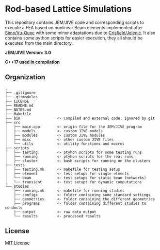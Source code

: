 # Rod-based Lattice Simulations
This repository contains JEM/JIVE code and corresponding scripts to execute a FEA based on nonlinear Beam elements implemented after [Simo/Vu-Quoc](https://dx.doi.org/10.1016/0045-7825(86)90079-4) with some minor adaptations due to [Crisfield/Jelenić](https://dx.doi.org/10.1098/rspa.1999.0352). It also contains some python scripts for easier execution, they all should be executed from the main directory.

**JEM/JIVE Version: 3.0**

**C++17 used in compilation**

## Organization
```
.
├── .gitignore
├── .gitmodules
├── LICENSE
├── README.md
├── NOTES.md
├── Makefile
├── bin                 <- Compiled and external code, ignored by git
├── src
│   ├── main.cpp        <- origin file for the JEM/JIVE program
│   ├── models          <- custom JIVE models
│   ├── modules         <- custom JIVE modules
│   ├── misc            <- other custom JIVE files
│   └── utils           <- utility functions and macros
├── scripts
│   ├── testing         <- ptyhon scripts for some testing runs
│   ├── running         <- ptyhon scripts for the real runs
│   ├── cluster         <- bash scripts for running on the clusters
├── tests
│   ├── testing.mk      <- makefile for testing setup
│   ├── element         <- test setups for single elments
│   └── beam            <- test setups for static beam (networks)
│   └── transient       <- test setupt for dynamic computations
└── studies
    ├── running.mk      <- makefile for running studies
    ├── configs         <- folder containing some standard settings
    ├── geometries      <- folder containing the different geometries
    ├── programs        <- folder containing different studies to conducts
    ├── output          <- raw data output
    └── results         <- processed results
```


## License
[MIT License](LICENSE)
